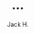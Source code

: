 ---
layout: none
school-year: 2018-2019
categories: student-project
title:  "..."
author: "Jack H."
description:

author-url: "https://scratch.mit.edu/users/FlameFlurry/"
project-id: ""
---